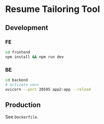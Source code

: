 # Resume Tailoring Tool

## Development
### FE
```bash
cd frontend
npm install && npm run dev 
```
### BE
```bash
cd backend
# activate venv
uvicorn --port 20595 app2:app --reload
```

## Production
See `Dockerfile`.
